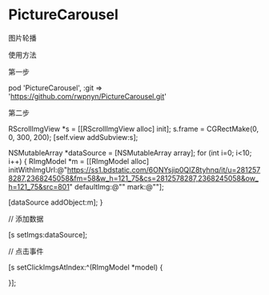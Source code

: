 # PictureCarousel
图片轮播

使用方法

第一步

pod 'PictureCarousel', :git => 'https://github.com/rwpnyn/PictureCarousel.git'

第二步

RScrollImgView *s = [[RScrollImgView alloc] init];
s.frame = CGRectMake(0, 0, 300, 200);
[self.view addSubview:s];

NSMutableArray *dataSource = [NSMutableArray array];
for (int i=0; i<10; i++) {
RImgModel *m = [[RImgModel alloc] initWithImgUrl:@"https://ss1.bdstatic.com/6ONYsjip0QIZ8tyhnq/it/u=2812578287,2368245058&fm=58&w_h=121_75&cs=2812578287,2368245058&ow_h=121_75&src=801" defaultImg:@"" mark:@""];

[dataSource addObject:m];
}

// 添加数据

[s setImgs:dataSource];

// 点击事件

[s setClickImgsAtIndex:^(RImgModel *model) {

}];
